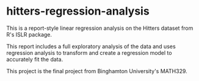 # hitters-regression-analysis

This is a report-style linear regression analysis on the Hitters dataset from R's ISLR package.

This report includes a full exploratory analysis of the data and uses regression analysis to transform and create a regression model to accurately fit the data.

This project is the final project from Binghamton University's MATH329.